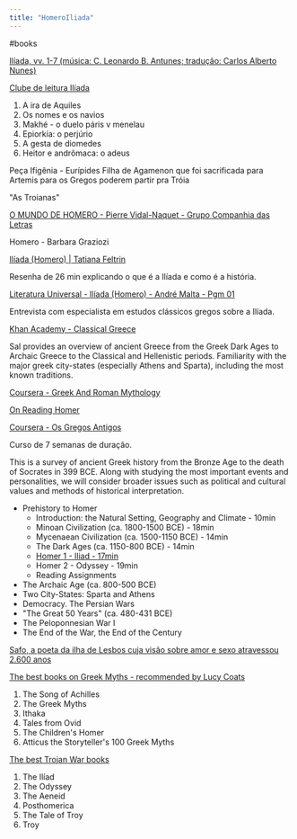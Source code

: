 ```yaml
---
title: "HomeroIliada"
---
```


#books

[Ilíada, vv. 1-7 (música: C. Leonardo B. Antunes; tradução: Carlos Alberto Nunes)](https://youtu.be/1KDZtkSVSvc)

[Clube de leitura Ilíada](https://drive.google.com/drive/folders/17EIkqFv4sFasbxQeYxz2Pu18sljUVpGk?usp=sharing)

1. A ira de Aquiles
2. Os nomes e os navios
3. Makhé - o duelo páris v menelau
4. Epiorkía: o perjúrio
5. A gesta de diomedes
6. Heitor e andrômaca: o adeus

Peça Ifigênia - Eurípides
Filha de Agamenon que foi sacrificada para Artemis para os Gregos poderem partir pra Tróia

"As Troianas"

[O MUNDO DE HOMERO - Pierre Vidal-Naquet - Grupo Companhia das Letras](https://www.companhiadasletras.com.br/detalhe.php?codigo=11378)

Homero - Barbara Graziozi

[Ilíada (Homero) | Tatiana Feltrin](https://www.youtube.com/watch?v=s0ERA01legg)

Resenha de 26 min explicando o que é a Ilíada e como é a história.



[Literatura Universal - Ilíada (Homero) - André Malta - Pgm 01](https://www.youtube.com/watch?v=mRtUgA3_Mmo&t=0s)

Entrevista com especialista em estudos clássicos gregos sobre a Ilíada.



[Khan Academy - Classical Greece](https://www.khanacademy.org/humanities/world-history/ancient-medieval/classical-greece/v/overview-of-ancient-greece)

Sal provides an overview of ancient Greece from the Greek Dark Ages to Archaic Greece to the Classical and Hellenistic periods. Familiarity with the major greek city-states (especially Athens and Sparta), including the most known traditions.



[Coursera - Greek And Roman Mythology](https://www.coursera.org/learn/mythology#syllabus)

[On Reading Homer](https://www.coursera.org/lecture/mythology/1-7-on-reading-homer-0xrPb)



[Coursera - Os Gregos Antigos](https://pt.coursera.org/learn/ancient-greeks#instructors)

Curso de 7 semanas de duração.

This is a survey of ancient Greek history from the Bronze Age to the death of Socrates in 399 BCE. Along with studying the most important events and personalities, we will consider broader issues such as political and cultural values and methods of historical interpretation.

- Prehistory to Homer
  - Introduction: the Natural Setting, Geography and Climate - 10min
  - Minoan Civilization (ca. 1800-1500 BCE) - 18min
  - Mycenaean Civilization (ca. 1500-1150 BCE) - 14min
  - The Dark Ages (ca. 1150-800 BCE) - 14min
  - [Homer 1 - Iliad - 17min](https://www.coursera.org/lecture/ancient-greeks/about-GUkPt)
  - Homer 2 - Odyssey - 19min
  - Reading Assignments
- The Archaic Age (ca. 800-500 BCE)
- Two City-States: Sparta and Athens
- Democracy. The Persian Wars
- "The Great 50 Years" (ca. 480-431 BCE)
- The Peloponnesian War I
- The End of the War, the End of the Century

[Safo, a poeta da ilha de Lesbos cuja visão sobre amor e sexo atravessou 2.600 anos](https://www.bbc.com/portuguese/geral-47955780)

[The best books on Greek Myths - recommended by Lucy Coats](https://fivebooks.com/best-books/greek-myths-lucy-coats/)

1. The Song of Achilles
2. The Greek Myths
3. Ithaka
4. Tales from Ovid
5. The Children's Homer
6. Atticus the Storyteller's 100 Greek Myths

[The best Trojan War books](https://fivebooks.com/best-books/the-trojan-war-stephen-fry/)

1. The Ilíad
2. The Odyssey
3. The Aeneid
4. Posthomerica
5. The Tale of Troy
6. Troy